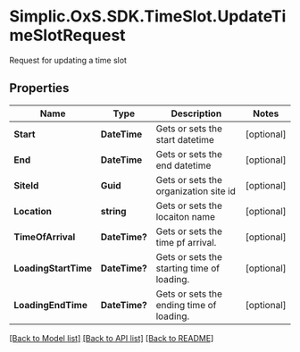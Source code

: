 # Simplic.OxS.SDK.TimeSlot.UpdateTimeSlotRequest
Request for updating a time slot

## Properties

Name | Type | Description | Notes
------------ | ------------- | ------------- | -------------
**Start** | **DateTime** | Gets or sets the start datetime | [optional] 
**End** | **DateTime** | Gets or sets the end datetime | [optional] 
**SiteId** | **Guid** | Gets or sets the organization site id | [optional] 
**Location** | **string** | Gets or sets the locaiton name | [optional] 
**TimeOfArrival** | **DateTime?** | Gets or sets the time pf arrival. | [optional] 
**LoadingStartTime** | **DateTime?** | Gets or sets the starting time of loading. | [optional] 
**LoadingEndTime** | **DateTime?** | Gets or sets the ending time of loading. | [optional] 

[[Back to Model list]](../README.md#documentation-for-models) [[Back to API list]](../README.md#documentation-for-api-endpoints) [[Back to README]](../README.md)

